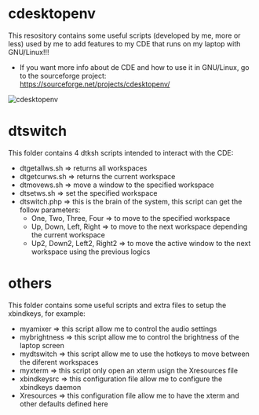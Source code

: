 # cdesktopenv
This resository contains some useful scripts (developed by me, more or less) used by me to add features to my CDE that runs on my laptop with GNU/Linux!!!
- If you want more info about de CDE and how to use it in GNU/Linux, go to the sourceforge project: https://sourceforge.net/projects/cdesktopenv/

![cdesktopenv](https://a.fsdn.com/con/app/proj/cdesktopenv/screenshots/CDE-6.png)

# dtswitch
This folder contains 4 dtksh scripts intended to interact with the CDE:
- dtgetallws.sh => returns all workspaces
- dtgetcurws.sh => returns the current workspace
- dtmovews.sh => move a window to the specified workspace
- dtsetws.sh => set the specified workspace
- dtswitch.php => this is the brain of the system, this script can get the follow parameters:
  - One, Two, Three, Four => to move to the specified workspace
  - Up, Down, Left, Right => to move to the next workspace depending the current workspace
  - Up2, Down2, Left2, Right2 => to move the active window to the next workspace using the previous logics

# others
This folder contains some useful scripts and extra files to setup the xbindkeys, for example:
- myamixer => this script allow me to control the audio settings
- mybrightness => this script allow me to control the brightness of the laptop screen
- mydtswitch => this script allow me to use the hotkeys to move between the diferent workspaces
- myxterm => this script only open an xterm usign the Xresources file
- xbindkeysrc => this configuration file allow me to configure the xbindkeys daemon
- Xresources => this configuration file allow me to have the xterm and other defaults defined here


